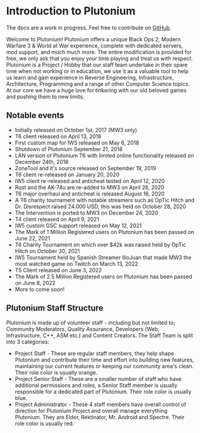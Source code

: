 # Introduction to Plutonium

<Alert variant="warning">

The docs are a work in progress. Feel free to contribute on [GitHub](https://github.com/plutoniummod/landing/).

</Alert>

Welcome to Plutonium! Plutonium offers a unique Black Ops 2, Modern Warfare 3 & World at War experience, complete with dedicated servers, mod support, and much much more.
The entire modification is provided for free, we only ask that you enjoy your time playing and treat us with respect.
Plutonium is a Project / Hobby that our staff team undertake in their spare time when not working or in education, we use it as a valuable tool to help us learn and gain experience in Reverse Engineering, Infrastructure, Architecture, Programming and a range of other Computer Science topics.
At our core we have a huge love for tinkering with our old beloved games and pushing them to new limits.

## Notable events

* Initially released on October 1st, 2017 (MW3 only)
* T6 client released on April 13, 2018
* First custom map for IW5 released on May 6, 2018
* Shutdown of Plutonium September 21, 2018
* LAN version of Plutonium T6 with limited online functionality released on December 24th, 2018
* ZoneTool and it's source released on September 19, 2019
* T6 client re-released on January 20, 2020
* IW5 client re-released and anticheat tested on April 12, 2020
* Rust and the AK-74u are re-added to MW3 on April 26, 2020
* T6 major overhaul and anticheat is released August 16, 2020
* A T6 charity tournament with notable streamers such as OpTic Hitch and Dr. Disrespect raised 24.000 USD, this was held on October 28, 2020
* The Intervention is ported to MW3 on December 24, 2020
* T4 client released on April 9, 2021
* IW5 custom GSC support released on May 12, 2021
* The Mark of 1 Million Registered users on Plutonium has been passed on June 22, 2021
* T6 Charity Tournament on which over $42k was raised held by OpTic Hitch on October 30, 2021
* IW5 Tournament held by Spanish Streamer IlloJuan that made MW3 the most watched game on Twitch on March 13, 2022
* T5 Client released on June 3, 2022
* The Mark of 2.5 Million Registered users on Plutonium has been passed on June 8, 2022
* More to come soon!

## Plutonium Staff Structure

Plutonium is made up of volunteer staff - including but not limited to; Community Moderators, Quality Assurance, Developers (Web, Infrastructure, C++, ASM etc.) and Content Creators.
The Staff Team is split into 3 categories:

* Project Staff - These are regular staff members, they help shape Plutonium and contribute their time and effort into building new features, maintaining our current features or keeping our community area's clean. Their role color is usually orange.
* Project Senior Staff - These are a smaller number of staff who have additional permissions and roles, a Senior Staff member is usually responsible for a dedicated part of Plutonium. Their role color is usually blue.
* Project Administrator - These 4 staff members have overall control of direction for Plutonium Project and overall manage everything Plutonium. They are Eldor, Rektinator, Mr. Android and Spectre. Their role color is usually red.
